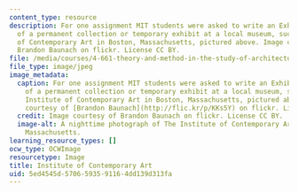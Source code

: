 ```yaml
---
content_type: resource
description: For one assignment MIT students were asked to write an Exhibition Review
  of a permanent collection or temporary exhibit at a local museum, such as The Institute
  of Contemporary Art in Boston, Massachusetts, pictured above. Image courtesy of
  Brandon Baunach on flickr. License CC BY.
file: /media/courses/4-661-theory-and-method-in-the-study-of-architecture-and-art-fall-2015/5ed4545d5706593591164dd139d313fa_4-661f15.jpg
file_type: image/jpeg
image_metadata:
  caption: For one assignment MIT students were asked to write an Exhibition Review
    of a permanent collection or temporary exhibit at a local museum, such as The
    Institute of Contemporary Art in Boston, Massachusetts, pictured above. (Image
    courtesy of [Brandon Baunach](http://flic.kr/p/KKs5Y) on flickr. License CC BY.)
  credit: Image courtesy of Brandon Baunach on flickr. License CC BY.
  image-alt: A nighttime photograph of The Institute of Contemporary Art in Boston,
    Massachusetts.
learning_resource_types: []
ocw_type: OCWImage
resourcetype: Image
title: Institute of Contemporary Art
uid: 5ed4545d-5706-5935-9116-4dd139d313fa
---
```

